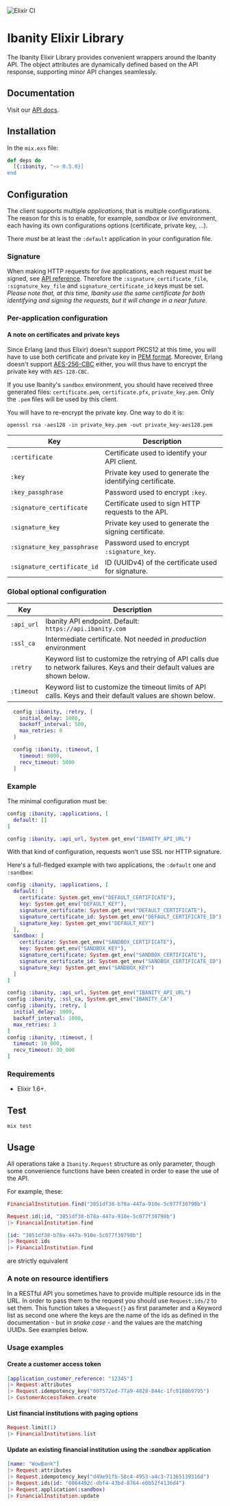 ![Elixir CI](https://github.com/ibanity/ibanity-elixir/workflows/Elixir%20CI/badge.svg?branch=master)

# Ibanity Elixir Library

The Ibanity Elixir Library provides convenient wrappers around the Ibanity API. The object attributes are dynamically defined based on the API response, supporting minor API changes seamlessly.

## Documentation

Visit our [API docs](https://documentation.ibanity.com/api).

## Installation

In the `mix.exs` file:
```elixir
def deps do
  [{:ibanity, "~> 0.5.0}]
end
```

## Configuration

The client supports multiple _applications_, that is multiple configurations.
The reason for this is to enable, for example, _sandbox_ or _live_ environment, each having its own
configurations options (certificate, private key, ...).

There *must* be at least the `:default` application in your configuration file.

### Signature

When making HTTP requests for _live_ applications, each request *must* be signed, see [API reference](https://documentation.ibanity.com/api#signature). Therefore the `:signature_certificate_file`, `:signature_key_file` and `signature_certificate_id` keys must be set. *Please note that, at this time, Ibanity use the same certificate for both identifying and signing the requests, but it will change in a near future.*

### Per-application configuration

#### A note on certificates and private keys

Since Erlang (and thus Elixir) doesn't support PKCS12 at this time, you will have to use both certificate and private key in [PEM format](https://en.wikipedia.org/wiki/Privacy-Enhanced_Mail).
Moreover, Erlang doesn't support [AES-256-CBC](https://en.wikipedia.org/wiki/Advanced_Encryption_Standard) either, you will thus have to encrypt the private key with `AES-128-CBC`.

If you use Ibanity's `sandbox` environment, you should have received three generated files: `certificate.pem`, `certificate.pfx`, `private_key.pem`.
Only the `.pem` files will be used by this client.

You will have to re-encrypt the private key. One way to do it is:
```
openssl rsa -aes128 -in private_key.pem -out private_key-aes128.pem
```

Key | Description
--- | -----------
`:certificate` | Certificate used to identify your API client.
`:key` | Private key used to generate the identifying certificate.
`:key_passphrase` | Password used to encrypt `:key`.
`:signature_certificate` | Certificate used to sign HTTP requests to the API.
`:signature_key` | Private key used to generate the signing certificate.
`:signature_key_passphrase` | Password used to encrypt `:signature_key`.
`:signature_certificate_id` | ID (UUIDv4) of the certificate used for signature.

### Global optional configuration

Key | Description
--- | -----------
`:api_url` | Ibanity API endpoint. Default: `https://api.ibanity.com`
`:ssl_ca` | Intermediate certificate. Not needed in _production_ environment
`:retry` | Keyword list to customize the retrying of API calls due to network failures. Keys and their default values are shown below.
`:timeout` | Keyword list to customize the timeout limits of API calls. Keys and their default values are shown below.
```elixir
  config :ibanity, :retry, [
    initial_delay: 1000,
    backoff_interval: 500,
    max_retries: 0
  ]
```
```elixir
  config :ibanity, :timeout, [
    timeout: 8000,
    recv_timeout: 5000
  ]
```

### Example

The minimal configuration must be:
```elixir
config :ibanity, :applications, [
  default: []
]

config :ibanity, :api_url, System.get_env("IBANITY_API_URL")
```
With that kind of configuration, requests won't use SSL nor HTTP signature.

Here's a full-fledged example with two applications, the `:default` one and `:sandbox`:
```elixir
config :ibanity, :applications, [
  default: [
    certificate: System.get_env("DEFAULT_CERTIFICATE"),
    key: System.get_env("DEFAULT_KEY"),
    signature_certificate: System.get_env("DEFAULT_CERTIFICATE"),
    signature_certificate_id: System.get_env("DEFAULT_CERTIFICATE_ID"),
    signature_key: System.get_env("DEFAULT_KEY")
  ],
  sandbox: [
    certificate: System.get_env("SANDBOX_CERTIFICATE"),
    key: System.get_env("SANDBOX_KEY"),
    signature_certificate: System.get_env("SANDBOX_CERTIFICATE"),
    signature_certificate_id: System.get_env("SANDBOX_CERTIFICATE_ID"),
    signature_key: System.get_env("SANDBOX_KEY")
  ]
]

config :ibanity, :api_url, System.get_env("IBANITY_API_URL")
config :ibanity, :ssl_ca, System.get_env("IBANITY_CA")
config :ibanity, :retry, [
  initial_delay: 1000,
  backoff_interval: 1000,
  max_retries: 3
]
config :ibanity, :timeout, [
  timeout: 10_000,
  recv_timeout: 30_000
]
```

### Requirements

* Elixir 1.6+.

## Test

`mix test`

## Usage

All operations take a `Ibanity.Request` structure as only parameter, though some convenience functions have been created in order to ease the use of the API.

For example, these:
```elixir
FinancialInstitution.find("3851df38-b78a-447a-910e-5c077f30798b")
```
```elixir
Request.id(:id, "3851df38-b78a-447a-910e-5c077f30798b")
|> FinancialInstitution.find
```
```elixir
[id: "3851df38-b78a-447a-910e-5c077f30798b"]
|> Request.ids
|> FinancialInstitution.find
```
are strictly equivalent

### A note on resource identifiers

In a RESTful API you sometimes have to provide multiple resource ids in the URL.
In order to pass them to the request you should use `Request.ids/2` to set them.
This function takes a `%Request{}` as first parameter and a Keyword list as second one where the keys are the name of the ids as defined in the documentation - but in _snake case_ - and the values are the matching UUIDs.
See examples below.

### Usage examples

#### Create a customer access token

```elixir
[application_customer_reference: "12345"]
|> Request.attributes
|> Request.idempotency_key("007572ed-77a9-4828-844c-1fc0180b9795")
|> CustomerAccessToken.create
```

#### List financial institutions with paging options

```elixir
Request.limit(1)
|> FinancialInstitutions.list
```

#### Update an existing financial institution using the _:sandbox_ application

```elixir
[name: "WowBank"]
|> Request.attributes
|> Request.idempotency_key("d49e91fb-58c4-4953-a4c3-71365139316d")
|> Request.ids(id: "0864492c-dbf4-43bd-8764-e0b52f4136d4")
|> Request.application(:sandbox)
|> FinancialInstitution.update
```
